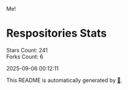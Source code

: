 Me!

# Respositories Stats
Stars Count: 241  
Forks Count: 6

2025-09-06 00:12:11  

This README is automatically generated by [🐰](https://github.com/rnitta/rnitta).
